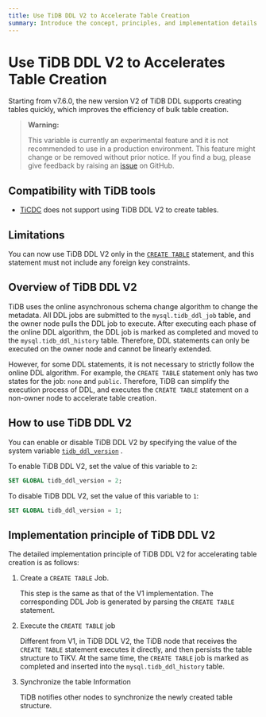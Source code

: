```yaml
---
title: Use TiDB DDL V2 to Accelerate Table Creation
summary: Introduce the concept, principles, and implementation details of TiDB DDL V2 on acceleration table creation.
---
```


# Use TiDB DDL V2 to Accelerates Table Creation

Starting from v7.6.0, the new version V2 of TiDB DDL supports creating tables quickly, which improves the efficiency of bulk table creation.

> **Warning:**
>
> This variable is currently an experimental feature and it is not recommended to use in a production environment. This feature might change or be removed without prior notice. If you find a bug, please give feedback by raising an [issue](https://github.com/pingcap/tidb/issues) on GitHub.

## Compatibility with TiDB tools

- [TiCDC](/ticdc/ticdc-overview.md) does not support using TiDB DDL V2 to create tables.

## Limitations

You can now use TiDB DDL V2 only in the [`CREATE TABLE`](/sql-statements/sql-statement-create-table.md) statement, and this statement must not include any foreign key constraints.

## Overview of TiDB DDL V2

TiDB uses the online asynchronous schema change algorithm to change the metadata. All DDL jobs are submitted to the `mysql.tidb_ddl_job` table, and the owner node pulls the DDL job to execute. After executing each phase of the online DDL algorithm, the DDL job is marked as completed and moved to the `mysql.tidb_ddl_history` table. Therefore, DDL statements can only be executed on the owner node and cannot be linearly extended.

However, for some DDL statements, it is not necessary to strictly follow the online DDL algorithm. For example, the `CREATE TABLE` statement only has two states for the job: `none` and `public`. Therefore, TiDB can simplify the execution process of DDL, and executes the `CREATE TABLE` statement on a non-owner node to accelerate table creation.

## How to use TiDB DDL V2

You can enable or disable TiDB DDL V2 by specifying the value of the system variable [`tidb_ddl_version`](/system-variables.md#tidb_ddl_version-new-in-v760) .

To enable TiDB DDL V2, set the value of this variable to `2`:

```sql
SET GLOBAL tidb_ddl_version = 2;
```

To disable TiDB DDL V2, set the value of this variable to `1`:

```sql
SET GLOBAL tidb_ddl_version = 1;
```

## Implementation principle of TiDB DDL V2

The detailed implementation principle of TiDB DDL V2 for accelerating table creation is as follows:

1. Create a `CREATE TABLE` Job.

   This step is the same as that of the V1 implementation. The corresponding DDL Job is generated by parsing the `CREATE TABLE` statement.

2. Execute the `CREATE TABLE` job

   Different from V1, in TiDB DDL V2, the TiDB node that receives the `CREATE TABLE` statement executes it directly, and then persists the table structure to TiKV. At the same time, the `CREATE TABLE` job is marked as completed and inserted into the `mysql.tidb_ddl_history` table.

3. Synchronize the table Information

   TiDB notifies other nodes to synchronize the newly created table structure.